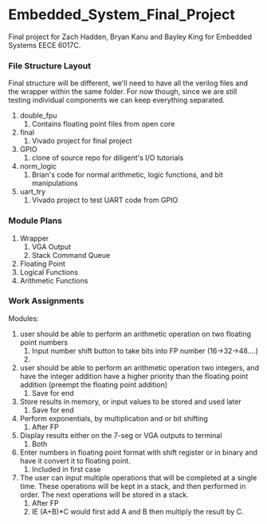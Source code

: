 # Embedded_System_Final_Project

Final project for Zach Hadden, Bryan Kanu and Bayley King for Embedded Systems EECE 6017C.

### File Structure Layout
Final structure will be different, we'll need to have all the verilog files and the wrapper within the same folder. For now though, since we are still testing individual components we can keep everything separated.

1. double_fpu
   1. Contains floating point files from open core
2. final
   1. Vivado project for final project
3. GPIO
   1. clone of source repo for diligent's I/O tutorials
4. norm_logic
   1. Brian's code for normal arithmetic, logic functions, and bit manipulations
5. uart_try
   1. Vivado project to test UART code from GPIO


### Module Plans
1. Wrapper
    1. VGA Output
    2. Stack Command Queue
2. Floating Point
3. Logical Functions
4. Arithmetic Functions

### Work Assignments
Modules:
1. user should be able to perform an arithmetic operation on two floating point numbers
   1. Input number shift button to take bits into FP number (16->32->48….)
   2. 
2. user should be able to perform an arithmetic operation two integers, and have the integer addition have a higher priority than the floating point addition (preempt the floating point addition)
    1. Save for end
3. Store results in memory, or input values to be stored and used later
    1. Save for end
4. Perform exponentials, by multiplication and or bit shifting
    1. After FP
5. Display results either on the 7-seg or VGA outputs to terminal
    1. Both
6. Enter numbers in floating point format with shift register or in binary and have it convert it to floating point. 
    1. Included in first case
7. The user can input multiple operations that will be completed at a single time. These operations will be kept in a stack, and then performed in order. The next operations will be stored in a stack.
    1. After FP
    2. IE (A+B)*C would first add A and B then multiply the result by C.
